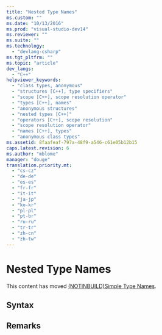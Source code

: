 ```yaml
---
title: "Nested Type Names"
ms.custom: ""
ms.date: "10/13/2016"
ms.prod: "visual-studio-dev14"
ms.reviewer: ""
ms.suite: ""
ms.technology: 
  - "devlang-csharp"
ms.tgt_pltfrm: ""
ms.topic: "article"
dev_langs: 
  - "C++"
helpviewer_keywords: 
  - "class types, anonymous"
  - "structures [C++], type specifiers"
  - "scope [C++], scope resolution operator"
  - "types [C++], names"
  - "anonymous structures"
  - "nested types [C++]"
  - "operators [C++], scope resolution"
  - "scope resolution operator"
  - "names [C++], types"
  - "anonymous class types"
ms.assetid: 8faafeaf-797a-48f9-a546-c61e05b12b15
caps.latest.revision: 6
ms.author: "mblome"
manager: "douge"
translation.priority.mt: 
  - "cs-cz"
  - "de-de"
  - "es-es"
  - "fr-fr"
  - "it-it"
  - "ja-jp"
  - "ko-kr"
  - "pl-pl"
  - "pt-br"
  - "ru-ru"
  - "tr-tr"
  - "zh-cn"
  - "zh-tw"
---
```

# Nested Type Names
This content has moved [(NOTINBUILD)Simple Type Names](http://msdn.microsoft.com/en-us/333f45cb-2c72-4d81-8e59-e346b05f55e3).  
  
## Syntax  
  
## Remarks